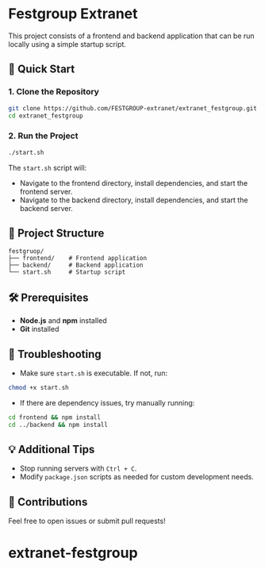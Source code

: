 
# Festgroup Extranet 

This project consists of a frontend and backend application that can be run locally using a simple startup script.

## 🚀 Quick Start

### 1. Clone the Repository

```bash
git clone https://github.com/FESTGROUP-extranet/extranet_festgroup.git
cd extranet_festgroup
```

### 2. Run the Project

```bash
./start.sh
```

The `start.sh` script will:

- Navigate to the frontend directory, install dependencies, and start the frontend server.
- Navigate to the backend directory, install dependencies, and start the backend server.

## 📁 Project Structure

```
festgruop/
├── frontend/    # Frontend application
├── backend/     # Backend application
└── start.sh     # Startup script
```

## 🛠 Prerequisites

- **Node.js** and **npm** installed
- **Git** installed

## 🐞 Troubleshooting

- Make sure `start.sh` is executable. If not, run:

```bash
chmod +x start.sh
```

- If there are dependency issues, try manually running:

```bash
cd frontend && npm install
cd ../backend && npm install
```

## 💡 Additional Tips

- Stop running servers with `Ctrl + C`.
- Modify `package.json` scripts as needed for custom development needs.

## 🤝 Contributions

Feel free to open issues or submit pull requests!


# extranet-festgroup


